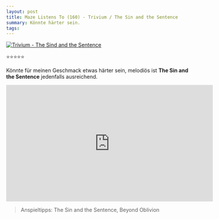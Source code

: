 ```yaml
---
layout: post
title: Maze Listens To (160) - Trivium / The Sin and the Sentence
summary: Könnte härter sein.
tags:
---
```


[![Trivium - The Sind and the Sentence](https://images-eu.ssl-images-amazon.com/images/I/31Qv8r4PHNL._SS500.jpg)](https://itunes.apple.com/at/album/the-sin-and-the-sentence/1272939712)

⭐⭐⭐⭐⭐

Könnte für meinen Geschmack etwas härter sein, melodiös ist **The Sin and the Sentence** jedenfalls ausreichend.

<div class="embed-container">
<iframe width="560" height="315" src="https://www.youtube.com/embed/RAoKcM54Q1Y" frameborder="0" allow="autoplay; encrypted-media" allowfullscreen></iframe>
</div>

> Anspieltipps: The Sin and the Sentence, Beyond Oblivion
